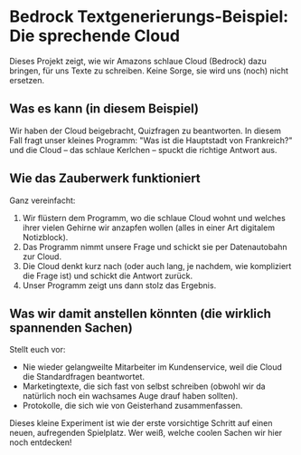 # Bedrock Textgenerierungs-Beispiel: Die sprechende Cloud

Dieses Projekt zeigt, wie wir Amazons schlaue Cloud (Bedrock) dazu bringen, für uns Texte zu schreiben. Keine Sorge, sie wird uns (noch) nicht ersetzen.

## Was es kann (in diesem Beispiel)

Wir haben der Cloud beigebracht, Quizfragen zu beantworten. In diesem Fall fragt unser kleines Programm: "Was ist die Hauptstadt von Frankreich?" und die Cloud – das schlaue Kerlchen – spuckt die richtige Antwort aus.

## Wie das Zauberwerk funktioniert

Ganz vereinfacht:

1.  Wir flüstern dem Programm, wo die schlaue Cloud wohnt und welches ihrer vielen Gehirne wir anzapfen wollen (alles in einer Art digitalem Notizblock).
2.  Das Programm nimmt unsere Frage und schickt sie per Datenautobahn zur Cloud.
3.  Die Cloud denkt kurz nach (oder auch lang, je nachdem, wie kompliziert die Frage ist) und schickt die Antwort zurück.
4.  Unser Programm zeigt uns dann stolz das Ergebnis.

## Was wir damit anstellen könnten (die wirklich spannenden Sachen)

Stellt euch vor:

* Nie wieder gelangweilte Mitarbeiter im Kundenservice, weil die Cloud die Standardfragen beantwortet.
* Marketingtexte, die sich fast von selbst schreiben (obwohl wir da natürlich noch ein wachsames Auge drauf haben sollten).
* Protokolle, die sich wie von Geisterhand zusammenfassen.

Dieses kleine Experiment ist wie der erste vorsichtige Schritt auf einen neuen, aufregenden Spielplatz. Wer weiß, welche coolen Sachen wir hier noch entdecken!

